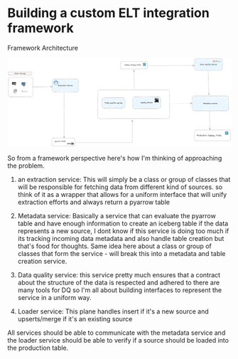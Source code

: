 # Building a custom ELT integration framework

Framework Architecture

![Architecture](./docs/assets/iceberg-int-framework.png)

So from a framework perspective here's how I'm thinking of approaching the problem.

1. an extraction service: This will simply be a class or group of classes that will be responsible for fetching data from different kind of sources. so think of it as a wrapper that allows for a uniform interface that will unify extraction efforts and always return a pyarrow table 

2. Metadata service: Basically a service that can evaluate the pyarrow table and have enough information to create an iceberg table if the data represents a new source, I dont know if this service is doing too much if its tracking incoming data metadata and also handle table creation but that's food for thoughts. Same idea here about a class or group of classes that form the service - will break this into a metadata and table creation service.

3. Data quality service: this service pretty much ensures that a contract about the structure of the data is respected and adhered to there are many tools for DQ so I'm all about building interfaces to represent the service in a uniform way.

4. Loader service: This plane handles insert if it's a new source and upserts/merge if it's an existing source

All services should be able to communicate with the metadata service and the loader service should be able to verify if a source should be loaded into the production table.